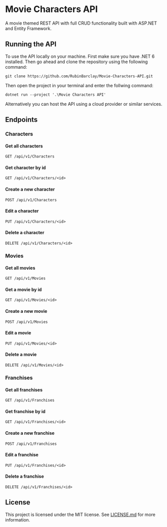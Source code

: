 # Movie Characters API

A movie themed REST API with full CRUD functionality built with ASP.NET and Entity Framework.

## Running the API
To use the API locally on your machine. First make sure you have .NET 6 installed. Then go ahead and clone the repository using the following command:
```
git clone https://github.com/RubinBarclay/Movie-Characters-API.git
```
Then open the project in your terminal and enter the follwing command:
```
dotnet run --project '.\Movie Characters API'
```

Alternatively you can host the API using a cloud provider or similar services.

## Endpoints
### Characters
#### Get all characters
```
GET /api/v1/Characters
```
#### Get character by id
```
GET /api/v1/Characters/<id>
```
#### Create a new character
```
POST /api/v1/Characters
```
#### Edit a character
```
PUT /api/v1/Characters/<id>
```
#### Delete a character
```
DELETE /api/v1/Characters/<id>
```

### Movies
#### Get all movies
```
GET /api/v1/Movies
```
#### Get a movie by id
```
GET /api/v1/Movies/<id>
```
#### Create a new movie
```
POST /api/v1/Movies
```
#### Edit a movie
```
PUT /api/v1/Movies/<id>
```
#### Delete a movie
```
DELETE /api/v1/Movies/<id>
```

### Franchises
#### Get all franchises
```
GET /api/v1/Franchises
```
#### Get franchise by id
```
GET /api/v1/Franchises/<id>
```
#### Create a new franchise
```
POST /api/v1/Franchises
```
#### Edit a franchise
```
PUT /api/v1/Franchises/<id>
```
#### Delete a franchise
```
DELETE /api/v1/Franchises/<id>
```

## License
This project is licensed under the MIT license. See [LICENSE.md](https://github.com/RubinBarclay/Movie-Characters-API/blob/master/LICENSE.md) for more information.
